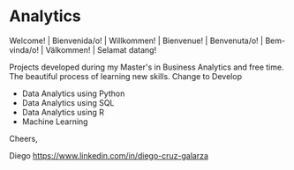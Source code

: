 # Analytics

Welcome! | Bienvenida/o! | Willkommen! | Bienvenue! | Benvenuta/o! | Bem-vinda/o! | Välkommen! | Selamat datang!

Projects developed during my Master's in Business Analytics and free time. The beautiful process of learning new skills. Change to Develop

- Data Analytics using Python
- Data Analytics using SQL
- Data Analytics using R
- Machine Learning 

Cheers,

Diego
https://www.linkedin.com/in/diego-cruz-galarza

